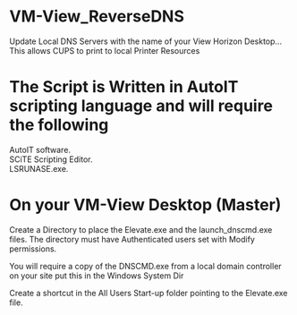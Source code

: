# VM-View_ReverseDNS

Update Local DNS Servers with the name of your View Horizon Desktop... This allows CUPS to print to local Printer Resources

# The Script is Written in AutoIT scripting language and will require the following 

AutoIT software.<br>
SCiTE Scripting Editor.<br>
LSRUNASE.exe.<br>


# On your VM-View Desktop (Master)

Create a Directory to place the Elevate.exe and the launch_dnscmd.exe files. The directory must have Authenticated users set with Modify permissions.

You will require a copy of the DNSCMD.exe from a local domain controller on your site put this in the Windows System Dir

Create a shortcut in the All Users Start-up folder pointing to the Elevate.exe file.
